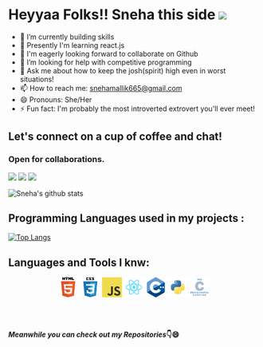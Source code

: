 # Heyyaa Folks!! Sneha this side <img src="https://raw.githubusercontent.com/MartinHeinz/MartinHeinz/master/wave.gif" width="40">

 
 
- 🔭 I’m currently building skills
- 🌱 Presently I'm learning react.js
- 👯 I'm eagerly looking forward to collaborate on Github
- 🤔 I’m looking for help with competitive programming
- 💬 Ask me about how to keep the josh(spirit) high even in worst situations!
- 📫 How to reach me: snehamallik665@gmail.com 
- 😄 Pronouns: She/Her
- ⚡ Fun fact: I'm probably the most introverted extrovert you'll ever meet!

## Let's connect on a cup of coffee and chat! 
### Open for collaborations.
[<img src="https://img.shields.io/badge/linkedin-%230077B5.svg?&style=for-the-badge&logo=linkedin&logoColor=white" />](https://www.linkedin.com/in/sneha-mallik-736170191/) [<img src = "https://img.shields.io/badge/instagram-%23E4405F.svg?&style=for-the-badge&logo=instagram&logoColor=white">](https://www.instagram.com/_sneham2210/) 
[<img src = "https://img.shields.io/badge/facebook-%231877F2.svg?&style=for-the-badge&logo=facebook&logoColor=white">](https://www.facebook.com/sneha.mallik.796)



![Sneha's github stats](https://github-readme-stats.vercel.app/api?username=snehaM2210&show_icons=true&count_private=true&theme=radical )
## Programming Languages used in my projects :
[![Top Langs](https://github-readme-stats.vercel.app/api/top-langs/?username=snehaM2210&layout=compact)](https://github.com/snehaM2210/github-readme-stats)


## Languages and Tools I knw:

<p align="center">
<code><img height="40" src="https://raw.githubusercontent.com/github/explore/80688e429a7d4ef2fca1e82350fe8e3517d3494d/topics/html/html.png"></code>
<code><img height="40" src="https://raw.githubusercontent.com/github/explore/80688e429a7d4ef2fca1e82350fe8e3517d3494d/topics/css/css.png"></code>
<code><img height="40" src="https://raw.githubusercontent.com/github/explore/80688e429a7d4ef2fca1e82350fe8e3517d3494d/topics/javascript/javascript.png"></code>
<code><img height="40" src="https://raw.githubusercontent.com/github/explore/80688e429a7d4ef2fca1e82350fe8e3517d3494d/topics/react/react.png"></code>
<!--<code><img height="40" src="https://raw.githubusercontent.com/github/explore/80688e429a7d4ef2fca1e82350fe8e3517d3494d/topics/nodejs/nodejs.png"></code>-->
 <code><img height="40" src="https://raw.githubusercontent.com/github/explore/80688e429a7d4ef2fca1e82350fe8e3517d3494d/topics/cpp/cpp.png"></code>
 <code><img height="40" src="https://raw.githubusercontent.com/github/explore/80688e429a7d4ef2fca1e82350fe8e3517d3494d/topics/python/python.png"></code>
<code><img height="40" src="https://raw.githubusercontent.com/github/explore/80688e429a7d4ef2fca1e82350fe8e3517d3494d/topics/c/c.png"></code>
</p>
</br>
</br>

<b>***Meanwhile you can check out my Repositories***👇😄</b>
